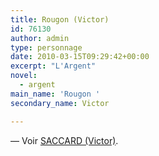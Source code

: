 ```yaml
---
title: Rougon (Victor)
id: 76130
author: admin
type: personnage
date: 2010-03-15T09:29:42+00:00
excerpt: "L'Argent"
novel:
  - argent
main_name: 'Rougon '
secondary_name: Victor

---
```

— Voir <a href="/personnage/saccard-victor/" target="_self">SACCARD (Victor)</a>.